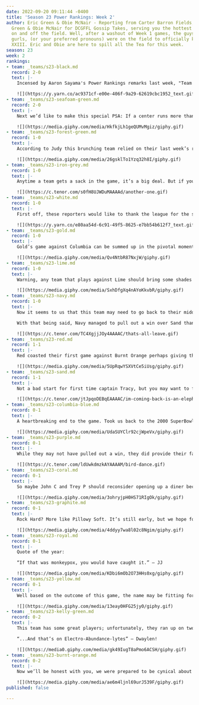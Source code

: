 ```yaml
---
date: 2022-09-20 09:11:44 -0400
title: 'Season 23 Power Rankings: Week 2'
author: Eric Green & Obie McNair - Reporting from Carter Barron Fields, it’s Eric
  Green & Obie McNair for DCGFFL Gossip Takes, serving you the hottest action both
  on and off the field. Well, after a washout of Week 1 games, the guys, gals, gheys,
  gurls, (or your preferred pronouns) were on the field to officially kick off Season
  XXIII. Eric and Obie are here to spill all the Tea for this week.
season: 23
week: 2
rankings:
- team: _teams/s23-black.md
  record: 2-0
  text: |-
    Incensed by Aaron Sayama's Power Rankings remarks last week, "Team Costco" was serving Kirkland Signature beatdowns in bulk this past weekend, taking down a pair of top-tier teams. Speaking of shopping, we are definitely waiting for Bryan S. and Joe to drop their masterclass on how to win football games playing hot potato.

    ![](https://y.yarn.co/ac9371cf-e00e-406f-9a29-62619cbc1952_text.gif)
- team: _teams/s23-seafoam-green.md
  record: 2-0
  text: |-
    Next we’d like to make this special PSA: If a center runs more than 30 yards down the field, LET US SCORE!!!! You know how much work we’re putting into outrunning y’all!? Major shoutout to Commissioner Logan for that amazing run (kinda makes up for the fact that you were sleeping on the job in the first half against Kelly).

    ![](https://media.giphy.com/media/HkfkjLh1geQUMvMgiz/giphy.gif)
- team: _teams/s23-forest-green.md
  record: 1-0
  text: |-
    According to Judy this brunching team relied on their last week’s ranking falling to 3rd with their win over Yellow. But this leads to the **_Question of the Day_**: What happens when an unstoppable force (Nikki) meets an immovable object (Cam)? Answer: Cam's glasses break.

    ![](https://media.giphy.com/media/26gsklTo1Yzq32h8I/giphy.gif)
- team: _teams/s23-iron-grey.md
  record: 1-0
  text: |-
    Anytime a team gets a sack in the game, it’s a big deal. But if you’re getting more than 8 sacks in a single game, that’s worthy of a Hall of Fame placement. This team should be called “The Iron Defense” because this rush made up of Captain Derrick and Em may be hard for any team to break.

    ![](https://c.tenor.com/s0fH8UJWDuMAAAAd/another-one.gif)
- team: _teams/s23-white.md
  record: 1-0
  text: |-
    First off, these reporters would like to thank the league for the sleeveless shirts this season!!! Second, now that we know they’re an option, where can we get ours? Let us all enjoy less material as summer is stretching well into fall. What we are NOT going to enjoy is the early morning war cries from Matan each and every game. If it works for their team, wonderful!!! But at least could someone get us some earplugs?

    ![](https://y.yarn.co/e80aa54d-6c91-49f5-8625-e7bb54b612f7_text.gif)
- team: _teams/s23-gold.md
  record: 1-0
  text: |-
    Gold’s game against Columbia can be summed up in the pivotal moments from the childhood classic movie, The Mighty Ducks 2. Team USA (Gold) rallies back from being down against their archrivals Team Iceland (Columbia). The game comes down to a final drive as Gunnar Sthal (Levert) makes a hard drive to the end zone only to be stopped at the 2 yard line by the Gold team. Such a classic tale!

    ![](https://media.giphy.com/media/Qv4NtbR87NxjW/giphy.gif)
- team: _teams/s23-lime.md
  record: 1-0
  text: |-
    Warning, any team that plays against Lime should bring some shades cuz my GAWD are those jerseys blinding! Combine that with some amazing defense from rookie Benjamin and maybe that’ll explain how they secured a win over Purple this weekend. One thing we know for sure, if captain Demetrian is serving 80’s workout vibes all season, we’re gonna enjoy this team!!!

    ![](https://media.giphy.com/media/SxhDfgXq4nAYoKkvbR/giphy.gif)
- team: _teams/s23-navy.md
  record: 1-0
  text: |-
    Now it seems to us that this team may need to go back to their middle school arts class, because we’re not sure how this team’s name came to be. To paraphrase the ICON Miranda Priestly, “...what you don’t know is that jersey is not just cerulean, it’s not turquoise, it’s not lapis, it’s actually NAVY!!!”

    With that being said, Navy managed to pull out a win over Sand thanks to a couple of sacks, some interceptions, and Stephanie getting plenty of rest between downs.

    ![](https://c.tenor.com/TC4XgjjJOy4AAAAC/thats-all-leave.gif)
- team: _teams/s23-red.md
  record: 1-1
  text: |-
    Red coasted their first game against Burnt Orange perhaps giving them false confidence going into their second game against Black. It’s funny how the tables can turn. Suffice to say, they were not Red-y.

    ![](https://media.giphy.com/media/5UpRqwYSXVtCe5iUsg/giphy.gif)
- team: _teams/s23-sand.md
  record: 1-1
  text: |-
    Not a bad start for first time captain Tracy, but you may want to fill up on your electrolytes so you won’t keep going down during the games. Thankfully, Sand has some amazing players including the return of rusher extraordinaire Vincent Culliver. When asked about his return to the field, Vincent’s message was simple…

    ![](https://c.tenor.com/jtJpqoDEBqEAAAAC/im-coming-back-is-an-elephant-heavy.gif)
- team: _teams/s23-columbia-blue.md
  record: 0-1
  text: |-
    A heartbreaking end to the game. Took us back to the 2000 SuperBowl game where the Titans came up one yard short to the Rams. Looking ahead to next week, can they live up to their name? We shall see if they may be able to get back on their momentum against Burnt Orange

    ![](https://media.giphy.com/media/UdaSUYClr92cjWpeVx/giphy.gif)
- team: _teams/s23-purple.md
  record: 0-1
  text: |-
    While they may not have pulled out a win, they did provide their fans with some amazing sounds courtesy of Scott’s speaker & whomever cultivated that playlist. Speaking of sounds…it looks like Twon is up to his old “chirping” antics with anyone that stands across from him. The season is still early so we’ll see if this can be an advantage or a hindrance for the team.

    ![](https://c.tenor.com/ldUwkdmzkAYAAAAM/bird-dance.gif)
- team: _teams/s23-coral.md
  record: 0-1
  text: |-
    So maybe John C and Trey P should reconsider opening up a diner because they weren’t able to serve the White team that slice of humble pie, but they did have some great plays. Hopefully next time AJ will be able to keep track of his football though.

    ![](https://media.giphy.com/media/3ohryjpH0HS71RIgOk/giphy.gif)
- team: _teams/s23-graphite.md
  record: 0-1
  text: |-
    Rock Hard? More like Pillowy Soft. It’s still early, but we hope for their next game Graphite can stay firm and strong, and give us an ending we all can be happy for!

    ![](https://media.giphy.com/media/4ddyy7wa8l02c8Ngim/giphy.gif)
- team: _teams/s23-royal.md
  record: 0-1
  text: |-
    Quote of the year:

    “If that was monkeypox, you would have caught it.” – JJ

    ![](https://media.giphy.com/media/KDbi6mOb2O73HHs0xg/giphy.gif)
- team: _teams/s23-yellow.md
  record: 0-1
  text: |-
    Well based on the outcome of this game, the name may be fitting for the team. Luckily it’s only Week 2 and Captain Tony B and QB Jim have plenty of time to find the Emerald City and find their way home to a win next week against Royal

    ![](https://media.giphy.com/media/13eay0HFG25jy0/giphy.gif)
- team: _teams/s23-kelly-green.md
  record: 0-2
  text: |-
    This team has some great players; unfortunately, they ran up on two amazing teams putting Kelly low on the rankings this week. It is refreshing to see a new competitive side of the ever calm and demure Paul. If Captain Paul can rally his team and if Dwaylen continues to put up some amazing stats, like the 4 sacks against Seafoam, this team could be one to contend with.

    “...And that’s on Electro-Abundance-lytes” – Dwaylen!

    ![](https://media0.giphy.com/media/gk49IugT8aPmo6ACSH/giphy.gif)
- team: _teams/s23-burnt-orange.md
  record: 0-2
  text: |-
    Now we’ll be honest with you, we were prepared to be cynical about Joe H. being back up QB as Marvin is out nursing a cold. But if Cinderella were a real person, Joe was definitely her on this day. We were humbled by Joe’s performance. No, they didn’t win either of their games, but they gave Seafoam a run for their money. They should be proud of what they were able to accomplish. Props to ya, mama!

    ![](https://media.giphy.com/media/ae6m4ljnl69urJ539F/giphy.gif)
published: false

---
```

